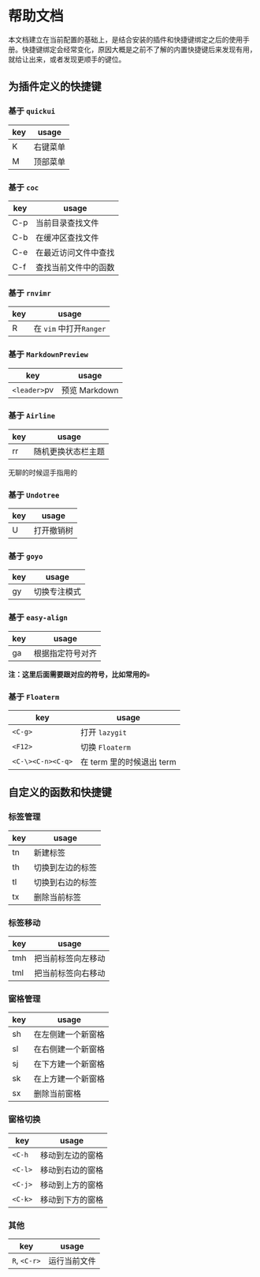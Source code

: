 # 帮助文档

本文档建立在当前配置的基础上，是结合安装的插件和快捷键绑定之后的使用手册。快捷键绑定会经常变化，原因大概是之前不了解的内置快捷键后来发现有用，就给让出来，或者发现更顺手的键位。

## 为插件定义的快捷键

### 基于 `quickui`

| key | usage    |
|-----|----------|
| K   | 右键菜单 |
| M   | 顶部菜单 |

### 基于 `coc`

| key | usage                |
|-----|----------------------|
| C-p | 当前目录查找文件     |
| C-b | 在缓冲区查找文件     |
| C-e | 在最近访问文件中查找 |
| C-f | 查找当前文件中的函数 |

### 基于 `rnvimr`

| key | usage                   |
|-----|-------------------------|
| R   | 在 `vim` 中打开`Ranger` |

### 基于 `MarkdownPreview`

| key        | usage         |
|------------|---------------|
| `<leader>`pv | 预览 Markdown |

### 基于 `Airline`

| key | usage              |
|-----|--------------------|
| rr  | 随机更换状态栏主题 |

无聊的时候逗手指用的

### 基于 `Undotree`

| key | usage      |
|-----|------------|
| U   | 打开撤销树 |

### 基于 `goyo`

| key | usage        |
|-----|--------------|
| gy  | 切换专注模式 |

### 基于 `easy-align`

| key | usage            |
|-----|------------------|
| ga  | 根据指定符号对齐 |

**注：这里后面需要跟对应的符号，比如常用的`=`**

### 基于 `Floaterm`

| key               | usage                     |
|-------------------|---------------------------|
| `<C-g>`           | 打开 `lazygit`            |
| `<F12>`           | 切换 `Floaterm`           |
| `<C-\><C-n><C-q>` | 在 term 里的时候退出 term |

## 自定义的函数和快捷键


### 标签管理

| key | usage            |
|-----|------------------|
| tn  | 新建标签         |
| th  | 切换到左边的标签 |
| tl  | 切换到右边的标签 |
| tx  | 删除当前标签     |

### 标签移动

| key | usage              |
|-----|--------------------|
| tmh | 把当前标签向左移动 |
| tml | 把当前标签向右移动 |

### 窗格管理

| key | usage              |
|-----|--------------------|
| sh  | 在左侧建一个新窗格|
| sl  | 在右侧建一个新窗格 |
| sj  | 在下方建一个新窗格 |
| sk  | 在上方建一个新窗格 |
| sx  | 删除当前窗格       |

### 窗格切换

| key     | usage            |
|---------|------------------|
| `<C-h`  | 移动到左边的窗格 |
| `<C-l>` | 移动到右边的窗格 |
| `<C-j>` | 移动到上方的窗格 |
| `<C-k>` | 移动到下方的窗格 |

### 其他

| key          | usage        |
|--------------|--------------|
| `R`, `<C-r>` | 运行当前文件 |

